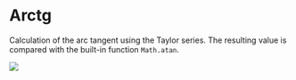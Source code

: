 # Arctg
Calculation of the arc tangent using the Taylor series. The resulting value is compared with the built-in function ```Math.atan```. 

<img src="https://i.ibb.co/Rg18SdC/image.png">
